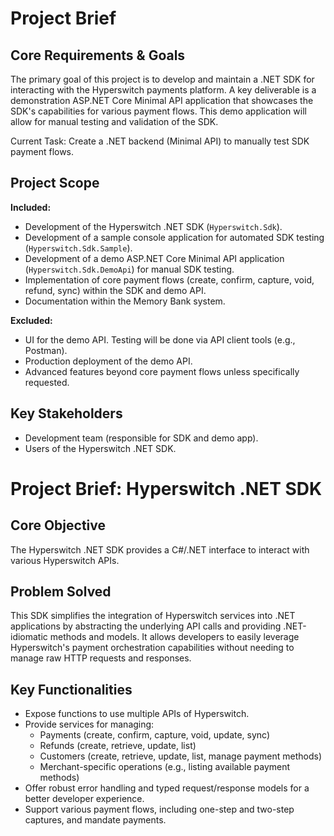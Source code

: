 # Project Brief

## Core Requirements & Goals

The primary goal of this project is to develop and maintain a .NET SDK for interacting with the Hyperswitch payments platform. A key deliverable is a demonstration ASP.NET Core Minimal API application that showcases the SDK's capabilities for various payment flows. This demo application will allow for manual testing and validation of the SDK.

Current Task: Create a .NET backend (Minimal API) to manually test SDK payment flows.

## Project Scope

**Included:**
*   Development of the Hyperswitch .NET SDK (`Hyperswitch.Sdk`).
*   Development of a sample console application for automated SDK testing (`Hyperswitch.Sdk.Sample`).
*   Development of a demo ASP.NET Core Minimal API application (`Hyperswitch.Sdk.DemoApi`) for manual SDK testing.
*   Implementation of core payment flows (create, confirm, capture, void, refund, sync) within the SDK and demo API.
*   Documentation within the Memory Bank system.

**Excluded:**
*   UI for the demo API. Testing will be done via API client tools (e.g., Postman).
*   Production deployment of the demo API.
*   Advanced features beyond core payment flows unless specifically requested.

## Key Stakeholders

*   Development team (responsible for SDK and demo app).
*   Users of the Hyperswitch .NET SDK.
# Project Brief: Hyperswitch .NET SDK

## Core Objective
The Hyperswitch .NET SDK provides a C#/.NET interface to interact with various Hyperswitch APIs.

## Problem Solved
This SDK simplifies the integration of Hyperswitch services into .NET applications by abstracting the underlying API calls and providing .NET-idiomatic methods and models. It allows developers to easily leverage Hyperswitch's payment orchestration capabilities without needing to manage raw HTTP requests and responses.

## Key Functionalities
- Expose functions to use multiple APIs of Hyperswitch.
- Provide services for managing:
    - Payments (create, confirm, capture, void, update, sync)
    - Refunds (create, retrieve, update, list)
    - Customers (create, retrieve, update, list, manage payment methods)
    - Merchant-specific operations (e.g., listing available payment methods)
- Offer robust error handling and typed request/response models for a better developer experience.
- Support various payment flows, including one-step and two-step captures, and mandate payments.

